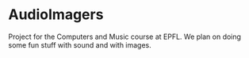 # AudioImagers
Project for the Computers and Music course at EPFL. We plan on doing some fun stuff with sound and with images. 
